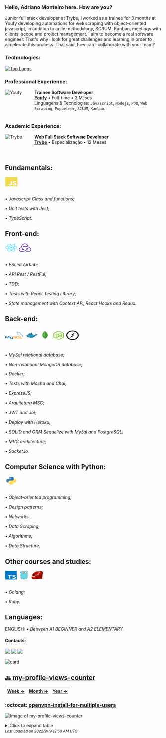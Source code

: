 ### Hello, Adriano Monteiro here. How are you?

<p>Junior full stack developer at Trybe, I worked as a trainee for 3 months at Youfy developing automations for web scraping with object-oriented javascript, in addition to agile methodology, SCRUM, Kanban, meetings with clients, scope and project management.
 I aim to become a real software engineer. That's why I look for great challenges and learning in order to accelerate this process. That said, how can I collaborate with your team?</p>

### Technologies:

[![Top Langs](https://github-readme-stats.vercel.app/api/top-langs/?username=adrianomonteiroweb&layout=compact&langs_count=6&hide=css,scss,html,sass,shell,handlebars,php,blade,dockerfile,pug,procfile,jinja,java&theme=tokyonight)](https://github.com/anuraghazra/github-readme-stats)

### Professional Experience:

[<img align="left" height="94px" width="94px" alt="Youty" src="https://media-exp1.licdn.com/dms/image/C560BAQHNZJVejyS7vQ/company-logo_200_200/0/1646248552619?e=1666828800&v=beta&t=Jk1VFdeTsoYRuSozVawFZezt0T_ibsKxsK0FoyX0jig"/>](https://www.youfy.com.br/?gclid=CjwKCAjwlcaRBhBYEiwAK341jWJYT0JOuMAP2cuF6uPcgLs6396PLSbbLkTmay1zFB5mn5i6rdh5cBoCSjcQAvD_BwE)

**Trainee Software Developer** \
[**Youfy**](https://www.youfy.com.br/?gclid=CjwKCAjwlcaRBhBYEiwAK341jWJYT0JOuMAP2cuF6uPcgLs6396PLSbbLkTmay1zFB5mn5i6rdh5cBoCSjcQAvD_BwE) • Full-time • 3 Meses \
Linguagens & Tecnologias: `Javascript`, `Nodejs`, `POO`, `Web Scraping`, `Puppeteer`, `SCRUM`, `Kanban`.\
<br/>

### Academic Experience:

[<img align="left" height="94px" width="94px" alt="Trybe" src="https://media-exp1.licdn.com/dms/image/C4D0BAQFalja6B0Vl8A/company-logo_200_200/0/1625490679503?e=1666828800&v=beta&t=bCnrhm9OcOb2h4NguFOhoTQC4DA_85u-GOUZ-z_o72c"/>](https://www.betrybe.com/)

**Web Full Stack Software Developer** \
[**Trybe**](https://www.betrybe.com/) • Especialização • 12 Meses

<br>

<h2>Fundamentals:</h2>

<div>
  <img align="center" alt="Js" height="30" width="40" src="https://raw.githubusercontent.com/devicons/devicon/master/icons/javascript/javascript-plain.svg">
</div>
<br>

<p><i>• Javascript Class and functions;</i></p>
<p><i>• Unit tests with Jest;</i></p>
<p><i>• TypeScript.</i></p>

<h2>Front-end:</h2>

<div>
  <img align="center" alt="React" height="30" width="40" src="https://raw.githubusercontent.com/devicons/devicon/master/icons/react/react-original.svg">
  <img align="center" alt="Redux" height="30" width="40" src="https://raw.githubusercontent.com/devicons/devicon/master/icons/redux/redux-original.svg">
</div>
<br>

<p><i>• ESLint Airbnb;</i></p>
<p><i>• API Rest / RestFul;</i></p>
<p><i>• TDD;</i></p>
<p><i>• Tests with React Testing Library;</i></p>
<p><i>• State management with Context API, React Hooks and Redux.</i></p>

<h2>Back-end:</h2>

<div>
  <img align="center" alt="Mysql" height="45" width="60" src="https://raw.githubusercontent.com/devicons/devicon/master/icons/mysql/mysql-original-wordmark.svg">
  <img align="center" alt="Docker" height="30" width="40" src="https://raw.githubusercontent.com/devicons/devicon/master/icons/docker/docker-original.svg">
  <img align="center" alt="MongoDB" height="30" width="40" src="https://raw.githubusercontent.com/devicons/devicon/master/icons/mongodb/mongodb-original.svg">
  <img align="center" alt="NodeJS" height="30" width="40" src="https://raw.githubusercontent.com/devicons/devicon/master/icons/nodejs/nodejs-original.svg">
  <img align="center" alt="Socket.io" height="30" width="40" src="https://raw.githubusercontent.com/devicons/devicon/master/icons/socketio/socketio-original.svg">
</div>
<br>

<p><i>• MySql relational database;</i></p>
<p><i>• Non-relational MongoDB database;</i></p>
<p><i>• Docker;</i></p>
<p><i>• Tests with Mocha and Chai;</i></p>
<p><i>• ExpressJS;</i></p>
<p><i>• Arquitetura MSC;</i></p>
<p><i>• JWT and Joi;</i></p>
<p><i>• Deploy with Heroku;</i></p>
<p><i>• SOLID and ORM Sequelize with MySql and PostgreSQL;</i></p>
<p><i>• MVC architecture;</i></p>
<p><i>• Socket.io.</i></p>

<h2>Computer Science with Python:</h2>

<div>
  <img align="center" alt="Python" height="30" width="40" src="https://raw.githubusercontent.com/devicons/devicon/master/icons/python/python-original.svg">
</div>
<br>

<p><i>• Object-oriented programming;</i></p>
<p><i>• Design patterns;</i></p>
<p><i>• Networks.</i></p>
<p><i>• Data Scraping;</i></p>
<p><i>• Algorithms;</i></p>
<p><i>• Data Structure.</i></p>

<h2>Other courses and studies:</h2>

<div>
  <img align="center" alt="TypeScript" height="28" width="38" src="https://raw.githubusercontent.com/devicons/devicon/master/icons/typescript/typescript-original.svg">
  <img align="center" alt="Golang" height="28" width="38" src="https://raw.githubusercontent.com/devicons/devicon/master/icons/go/go-original.svg">
  <img align="center" alt="Ruby" height="28" width="38" src="https://raw.githubusercontent.com/devicons/devicon/master/icons/ruby/ruby-original.svg">
</div>
<br>

<p><i>• Golang;</i></p>
<p><i>• Ruby.</i></p>

<h2>Languages:</h2>

<p>ENGLISH: <i>• Between A1 BEGINNER and A2 ELEMENTARY.</i></p>

#### Contacts:

[<img width="8%" src="https://camo.githubusercontent.com/571384769c09e0c66b45e39b5be70f68f552db3e2b2311bc2064f0d4a9f5983b/68747470733a2f2f696d672e736869656c64732e696f2f62616467652f476d61696c2d4431343833363f7374796c653d666f722d7468652d6261646765266c6f676f3d676d61696c266c6f676f436f6c6f723d7768697465">](mailto:adrianomonteirodev@gmail.com)
[<img width="10%" src="https://camo.githubusercontent.com/a80d00f23720d0bc9f55481cfcd77ab79e141606829cf16ec43f8cacc7741e46/68747470733a2f2f696d672e736869656c64732e696f2f62616467652f4c696e6b6564496e2d3030373742353f7374796c653d666f722d7468652d6261646765266c6f676f3d6c696e6b6564696e266c6f676f436f6c6f723d7768697465">](https://www.linkedin.com/in/adrianomonteirodev/)
[<img width="10%" src="https://camo.githubusercontent.com/d9d4db0a25f6d41d6ef282c6adc2f9bd5b31201ef00ba580f5a945da4063a937/68747470733a2f2f696d672e736869656c64732e696f2f62616467652f57686174734170702d3235443336363f7374796c653d666f722d7468652d6261646765266c6f676f3d7768617473617070266c6f676f436f6c6f723d7768697465">](https://api.whatsapp.com/send?phone=5585989587554&text=Hi%2C%20Adriano...%20)

[![card](https://github-readme-stats.vercel.app/api?username=adrianomonteiroweb&theme=dark&show_icons=true)](https://github.com/anuraghazra/github-readme-stats)

## [🔙 my-profile-views-counter](https://github.com/adrianomonteiroweb/my-profile-views-counter)
| [**Week →**](https://github.com/adrianomonteiroweb/my-profile-views-counter/blob/master/readme/208378302/week.md) | [**Month →**](https://github.com/adrianomonteiroweb/my-profile-views-counter/blob/master/readme/208378302/month.md) | [**Year →**](https://github.com/adrianomonteiroweb/my-profile-views-counter/blob/master/readme/208378302/year.md) |
| ---- | ---- | ----- |
### :octocat: [openvpn-install-for-multiple-users](https://github.com/adrianomonteiroweb/openvpn-install-for-multiple-users)
![Image of my-profile-views-counter](https://github.com/adrianomonteiroweb/my-profile-views-counter/blob/master/graph/208378302/large/week.png)

<details>
	<summary>Click to expand table</summary>
	<h2>:calendar: Week Page Views Table</h2>
<table>
	<tr>
		<th>
			Last Updated
		</th>
		<th>
			Unique
		</th>
		<th>
			Count
		</th>
	</tr>
	<tr>
		<td>
			<code>2022/9/19</code>
		</td>
		<td>
			<code>0</code>
		</td>
		<td>
			<code>0</code>
		</td>
	</tr>
	<tr>
		<td>
			<code>2022/9/18</code>
		</td>
		<td>
			<code>6</code>
		</td>
		<td>
			<code>10</code>
		</td>
	</tr>
	<tr>
		<td>
			<code>2022/9/17</code>
		</td>
		<td>
			<code>7</code>
		</td>
		<td>
			<code>11</code>
		</td>
	</tr>
	<tr>
		<td>
			<code>2022/9/16</code>
		</td>
		<td>
			<code>8</code>
		</td>
		<td>
			<code>10</code>
		</td>
	</tr>
	<tr>
		<td>
			<code>2022/9/15</code>
		</td>
		<td>
			<code>6</code>
		</td>
		<td>
			<code>6</code>
		</td>
	</tr>
	<tr>
		<td>
			<code>2022/9/14</code>
		</td>
		<td>
			<code>6</code>
		</td>
		<td>
			<code>8</code>
		</td>
	</tr>
	<tr>
		<td>
			<code>2022/9/13</code>
		</td>
		<td>
			<code>8</code>
		</td>
		<td>
			<code>9</code>
		</td>
	</tr>
	<tr>
		<td>
			<code>2022/9/12</code>
		</td>
		<td>
			<code>5</code>
		</td>
		<td>
			<code>7</code>
		</td>
	</tr>
</table>

</details>
<small><i>Last updated on 2022/9/19 12:50 AM UTC</i></small>
